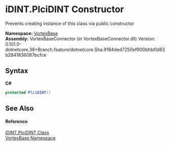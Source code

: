 # iDINT.PlciDINT Constructor 
 

Prevents creating instance of this class via public constructor

**Namespace:**&nbsp;<a href="N_VortexBase.md">VortexBase</a><br />**Assembly:**&nbsp;VortexBaseConnector (in VortexBaseConnector.dll) Version: 0.101.0-dotnetcore.38+Branch.feature/dotnetcore.Sha.9184ded7250ef900bfdd1d83b2841836087bcfce

## Syntax

**C#**<br />
``` C#
protected PlciDINT()
```


## See Also


#### Reference
<a href="T_VortexBase_iDINT_PlciDINT.md">iDINT.PlciDINT Class</a><br /><a href="N_VortexBase.md">VortexBase Namespace</a><br />